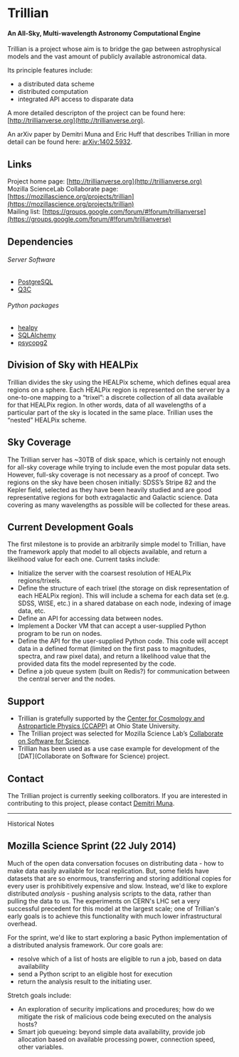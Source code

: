 Trillian
========
#### An All-Sky, Multi-wavelength Astronomy Computational Engine

Trillian is a project whose aim is to bridge the gap between astrophysical models and the vast amount of publicly available astronomical data. 

Its principle features include:

 * a distributed data scheme
 * distributed computation
 * integrated API access to disparate data

A more detailed descripton of the project can be found here: [http://trillianverse.org](http://trillianverse.org).

An arXiv paper by Demitri Muna and Eric Huff that describes Trillian in more detail can be found here: [arXiv:1402.5932](http://arxiv.org/abs/1402.5932).

Links
-----
Project home page: [http://trillianverse.org](http://trillianverse.org)  
Mozilla ScienceLab Collaborate page: [https://mozillascience.org/projects/trillian](https://mozillascience.org/projects/trillian)  
Mailing list: [https://groups.google.com/forum/#!forum/trillianverse](https://groups.google.com/forum/#!forum/trillianverse)  

Dependencies
------------
###### Server Software
 * [PostgreSQL](http://postgresql.org)
 * [Q3C](https://code.google.com/p/q3c/)

###### Python packages

 * [healpy](https://pypi.python.org/pypi/healpy/1.8.4)
 * [SQLAlchemy](http://sqlalchemy.org)
 * [psycopg2](https://pypi.python.org/pypi/psycopg2/2.5.4)

## Division of Sky with HEALPix

Trillian divides the sky using the HEALPix scheme, which defines equal area regions on a sphere. Each HEALPix region is represented on the server by a one-to-one mapping to a “trixel”: a discrete collection of all data available for that HEALPix region. In other words, data of all wavelengths of a particular part of the sky is located in the same place. Trillian uses the “nested” HEALPix scheme.

## Sky Coverage

The Trillian server has ~30TB of disk space, which is certainly not enough for all-sky coverage while trying to include even the most popular data sets. However, full-sky coverage is not necessary as a proof of concept. Two regions on the sky have been chosen initially: SDSS’s Stripe 82 and the Kepler field, selected as they have been heavily studied and are good representative regions for both extragalactic and Galactic science. Data covering as many wavelengths as possible will be collected for these areas.

## Current Development Goals

The first milestone is to provide an arbitrarily simple model to Trillian, have the framework apply that model to all objects available, and return a likelihood value for each one. Current tasks include:

 - Initialize the server with the coarsest resolution of HEALPix regions/trixels.
 - Define the structure of each trixel (the storage on disk representation of each HEALPix region). This will include a schema for each data set (e.g. SDSS, WISE, etc.) in a shared database on each node, indexing of image data, etc.
 - Define an API for accessing data between nodes.
 - Implement a Docker VM that can accept a user-supplied Python program to be run on nodes.
 - Define the API for the user-supplied Python code. This code will accept data in a defined format (limited on the first pass to magnitudes, spectra, and raw pixel data), and return a likelihood value that the provided data fits the model represented by the code.
 - Define a job queue system (built on Redis?) for communication between the central server and the nodes.

## Support

 * Trillian is gratefully supported by the [Center for Cosmology and Astroparticle Physics (CCAPP)](http://ccapp.osu.edu) at Ohio State University.
 * The Trillian project was selected for Mozilla Science Lab’s [Collaborate on Software for Science](http://collaborate.mozillascience.org).
 * Trillian has been used as a use case example for development of the [DAT](Collaborate on Software for Science) project.

## Contact

The Trillian project is currently seeking collborators. If you are interested in contributing to this project, please contact [Demitri Muna](http://github.com/demitri).

---

Historical Notes

## Mozilla Science Sprint (22 July 2014)
Much of the open data conversation focuses on distributing data - how to make data easily available for local replication.  But, some fields have datasets that are so enormous, transferring and storing additional copies for every user is prohibitively expensive and slow.  Instead, we'd like to explore distributed *analysis* - pushing analysis scripts to the data, rather than pulling the data to us.  The experiments on CERN's LHC set a very successful precedent for this model at the largest scale; one of Trillian's early goals is to achieve this functionality with much lower infrastructural overhead.

For the sprint, we'd like to start exploring a basic Python implementation of a distributed analysis framework.  Our core goals are:

 - resolve which of a list of hosts are eligible to run a job, based on data availability
 - send a Python script to an eligible host for execution
 - return the analysis result to the initiating user.

Stretch goals include:

 - An exploration of security implications and procedures; how do we mitigate the risk of malicious code being executed on the analysis hosts?
 - Smart job queueing: beyond simple data availability, provide job allocation based on available processing power, connection speed, other variables.
